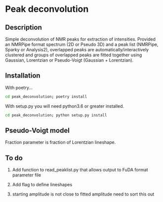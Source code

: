 # Peak deconvolution

## Description

Simple deconvolution of NMR peaks for extraction of intensities. Provided an NMRPipe format spectrum (2D or Pseudo 3D) and a peak list (NMRPipe, Sparky or Analysis2), overlapped peaks are automatically/interactively clustered and groups of overlapped peaks are fitted together using Gaussian, Lorentzian or Pseudo-Voigt (Gaussian + Lorentzian).

## Installation

With poetry...

```bash
cd peak_deconvolution; poetry install
```

With setup.py you will need python3.6 or greater installed.

```bash
cd peak_deconvolution; python setup.py install
```

## Pseudo-Voigt model

Fraction parameter is fraction of Lorentzian lineshape.

## To do

1. Add function to read_peaklist.py that allows output to FuDA format parameter file

2. Add flag to define lineshapes

3. starting amplitude is not close to fitted amplitude need to sort this out
